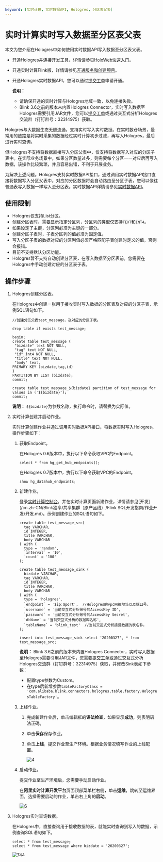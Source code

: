 ```yaml
---
keyword: [实时计算, 实时数据API, Hologres, 分区表父表]
---
```


# 实时计算实时写入数据至分区表父表

本文为您介绍在Hologres中如何使用实时数据API写入数据至分区表父表。

-   开通Hologres并连接开发工具，详情请参见[HoloWeb快速入门](/cn.zh-CN/快速入门/HoloWeb快速入门.md)。
-   开通实时计算Flink版，详情请参见[开通服务和创建项目](/cn.zh-CN/Blink独享/共享集群（原产品线）/准备工作/开通服务和创建项目.md)。
-   开通Hologres实时数据API，您可以通过[提交工单](https://selfservice.console.aliyun.com/ticket/createIndex?spm=5176.2020520129.console-base-top.dwork-order-1.29d546aee0gsiH)申请开通。

    **说明：**

    -   请确保开通的实时计算与Hologres地域一致，以免连接失败。
    -   Blink 3.6之前的版本未内置Hologres Connector，实时写入数据至Hologres需要引用JAR文件，您可以[提交工单](https://selfservice.console.aliyun.com/ticket/createIndex?spm=5176.2020520129.console-base-top.dwork-order-1.29d546aee0gsiH)或通过交互式分析Hologres交流群（钉钉群号：32314975）获取。

Hologres与大数据生态无缝连通，支持实时写入实时数据。在实时数仓场景，最常用的链路是将实时采集的数据经过实时计算初步过滤，再写入Hologres，最后进行实时查询。

但Hologres不支持将数据直接写入分区父表中，仅支持将数据写入对应的分区子表中。在实际业务场景中，如果分区数量过多，则需要每个分区一一对应后再写入数据，该操作比较繁琐，并且容易出错，不利于开展业务。

为解决上述问题，Hologres支持实时数据API接口，通过调用实时数据API接口直接将数据写入分区父表中，对应的分区数据将会自动路由至分区子表，您可以像往普通表写入数据一样写入至分区表，实时数据API详情请参见[实时数据API](/cn.zh-CN/数据接入/大数据/实时计算Flink版/实时数据API.md)。

## 使用限制

-   Hologres仅支持List分区。
-   创建分区表时，需要显示指定分区列，分区列的类型仅支持`TEXT`和`INT4`。
-   如果设定了主键，分区列必须为主键的一部分。
-   创建分区子表时，子表分区列的值必须为固定值。
-   写入分区子表的数据对应的分区列值必须严格匹配子表创建时定义的值，否则会报错。
-   目前不支持默认分区功能。
-   Hologres暂不支持自动创建分区表，在写入数据至分区表前，您需要在Hologres中手动创建对应的分区表子表。

## 操作步骤

1.  Hologres创建分区表。

    在Hologres中创建一张用于接收实时写入数据的分区表及对应的分区子表，示例SQL语句如下。

    ```
    //创建分区父表test_message，及对应的分区子表。
    
    drop table if exists test_message;
    
    begin;
    create table test_message (
     "bizdate" text NOT NULL,
     "tag" text NOT NULL,
     "id" int4 NOT NULL,
     "title" text NOT NULL,
     "body" text,
    PRIMARY KEY (bizdate,tag,id)
    )
    PARTITION BY LIST (bizdate);
    commit;
    
    create table test_message_${bizdate} partition of test_message for values in ('${bizdate}');
    commit;
    ```

    **说明：** `${bizdate}`为参数名称，执行命令时，请替换为实际值。

2.  实时计算创建并启动作业。

    实时计算创建作业并通过调用实时数据API接口，将数据实时写入Hologres。操作步骤如下：

    1.  获取Endpoint。

        在Hologres 0.6版本中，执行以下命令获取VPC的Endpoint。

        ```
        select * from hg_get_hub_endpoints();
        ```

        在Hologres 0.7版本中，执行以下命令获取VPC的Endpoint。

        ```
        show hg_datahub_endpoints;
        ```

    2.  新建作业。

        登录[实时计算控制台](https://realtime-compute.console.aliyun.com/console/cell?spm=a2c0j.14094430.1053885.btn5.380276feCFOVgD)，并在实时计算页面新建作业，详情请参见[开发](/cn.zh-CN/Blink独享/共享集群（原产品线）/Flink SQL开发指南/作业开发/开发.md)。示例创建作业的SQL语句如下。

        ```
        create table test_message_src(
          tag VARCHAR,
          id INTEGER,
          title VARCHAR,
          body VARCHAR
        ) with (
          type = 'random',
          `interval` = '10',
          `count` = '100'
        );
        
        create table test_message_sink (
          bizdate VARCHAR,
          tag VARCHAR,
          id INTEGER,
          title VARCHAR,
          body VARCHAR
        ) with (
          type = 'hologres',
          `endpoint` = '$ip:$port',  //Hologres的vpc网络地址以及端口号。
          `username` = '当前交互式分析账号的AccessKey ID',
          `password` = '当前交互式分析账号的AccessKey Secret',
          `dbName` = '当前交互式分析的数据库名称',
          `tableName` = 'blink_test'  //当前交互式分析接受数据的表名称。
        );
        
        insert into test_message_sink select '20200327', * from test_message_src;
        ```

        **说明：** Blink 3.6之前的版本未内置Hologres Connector，实时写入数据至Hologres需要引用JAR文件，您需要[提交工单](https://selfservice.console.aliyun.com/ticket/createIndex?spm=5176.2020520129.console-base-top.dwork-order-1.29d546aee0gsiH)或通过交互式分析Hologres交流群（钉钉群号：32314975）获取，并修改Sink表如下参数：

        -   配置type参数为Custom。
        -   在type后新增参数`tableFactoryClass = 'com.alibaba.blink.connectors.hologres.table.factory.HologresTableFactory'`。
    3.  上线作业。

        1.  完成新建作业后，单击编辑框的**语法检查**，如果显示**成功**，则表明语法正确。
        2.  单击**保存**保存作业。
        3.  单击**上线**，提交作业至生产环境。根据业务情况填写作业的上线配置。

            ![4](https://static-aliyun-doc.oss-cn-hangzhou.aliyuncs.com/assets/img/zh-CN/5367359951/p84223.png)

    4.  启动作业。

        提交作业至生产环境后，您需要手动启动作业。

        在**阿里实时计算开发平台**页面顶部菜单栏右侧，单击**运维**，跳转至运维界面，选择需要启动的作业，单击右上角的**启动**。

        ![6](https://static-aliyun-doc.oss-cn-hangzhou.aliyuncs.com/assets/img/zh-CN/5367359951/p84227.png)

3.  Hologres实时查询数据。

    在Hologres中，直接查询用于接收数据的表，就能实时查询到写入的数据，示例查询SQL语句如下。

    ```
    select * from test_message;
    select * from test_message where bizdate = '20200327';
    ```

    ![744](https://static-aliyun-doc.oss-cn-hangzhou.aliyuncs.com/assets/img/zh-CN/4308966951/p95722.png)


